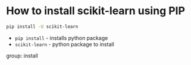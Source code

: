 # How to install scikit-learn using PIP

```bash
pip install -U scikit-learn
```

- `pip install` - installs python package
- `scikit-learn` - python package to install

group: install


